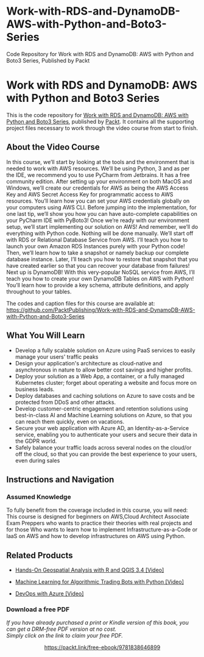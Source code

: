 # Work-with-RDS-and-DynamoDB-AWS-with-Python-and-Boto3-Series
Code Repository for Work with RDS and DynamoDB: AWS with Python and Boto3 Series, Published by Packt
# Work with RDS and DynamoDB: AWS with Python and Boto3 Series
This is the code repository for [Work with RDS and DynamoDB: AWS with Python and Boto3 Series](https://www.packtpub.com/virtualization-and-cloud/devops-azure-video?utm_source=github&utm_medium=repository&utm_campaign=9781838551759), published by [Packt](https://www.packtpub.com/?utm_source=github). It contains all the supporting project files necessary to work through the video course from start to finish.
## About the Video Course
In this course, we’ll start by looking at the tools and the environment that is needed to work with AWS resources. We’ll be using Python, 3 and as per the IDE, we recommend you to use PyCharm from Jetbrains. It has a free community edition.
After setting up your environment on both MacOS and Windows, we’ll create our credentials for AWS as being the AWS Access Key and AWS Secret Access Key for programmatic access to AWS resources. You’ll learn how you can set your AWS credentials globally on your computers using AWS CLI. Before jumping into the implementation, for one last tip, we’ll show you how you can have auto-complete capabilities on your PyCharm IDE with PyBoto3! Once we’re ready with our environment setup, we’ll start implementing our solution on AWS! And remember, we’ll do everything with Python code. Nothing will be done manually.
We’ll start off with RDS or Relational Database Service from AWS. I’ll teach you how to launch your own Amazon RDS Instances purely with your Python code! Then, we’ll learn how to take a snapshot or namely backup our complete database instance. Later, I’ll teach you how to restore that snapshot that you have created earlier so that you can recover your database from failures!
Next up is DynamoDB! With this very-popular NoSQL service from AWS, I’ll teach you how to create your own DynamoDB Tables on AWS with Python! You’ll learn how to provide a key schema, attribute definitions, and apply throughout to your tables.

The codes and caption files for this course are available at: https://github.com/PacktPublishing/Work-with-RDS-and-DynamoDB-AWS-with-Python-and-Boto3-Series

<H2>What You Will Learn</H2>
<DIV class=book-info-will-learn-text>
<UL>
<LI>Develop a fully scalable solution on Azure using PaaS services to easily manage your users' traffic peaks 
<LI>Design your application's architecture as cloud-native and asynchronous in nature to allow better cost savings and higher profits. 
<LI>Deploy your solution as a Web App, a container, or a fully managed Kubernetes cluster; forget about operating a website and focus more on business leads. 
<LI>Deploy databases and caching solutions on Azure to save costs and be protected from DDoS and other attacks. 
<LI>Develop customer-centric engagement and retention solutions using best-in-class AI and Machine Learning solutions on Azure, so that you can reach them quickly, even on vacations. 
<LI>Secure your web application with Azure AD, an Identity-as-a-Service service, enabling you to authenticate your users and secure their data in the GDPR world. 
<LI>Safely balance your traffic loads across several nodes on the cloud/or off the cloud, so that you can provide the best experience to your users, even during sales </LI></UL></DIV>

## Instructions and Navigation
### Assumed Knowledge
To fully benefit from the coverage included in this course, you will need:<br/>
This course is designed for beginners on AWS,Cloud Architect Associate Exam Preppers who wants to practice their theories with real projects and for those Who wants to learn how to implement Infrastructure-as-a-Code or IaaS on AWS and how to develop infrastructures on AWS using Python.

   

## Related Products
* [Hands-On Geospatial Analysis with R and QGIS 3.4 [Video]](https://www.packtpub.com/virtualization-and-cloud/devops-azure-video?utm_source=github&utm_medium=repository&utm_campaign=9781838551759)

* [Machine Learning for Algorithmic Trading Bots with Python [Video]](https://www.packtpub.com/virtualization-and-cloud/devops-azure-video?utm_source=github&utm_medium=repository&utm_campaign=9781838551759)

* [DevOps with Azure [Video]](https://www.packtpub.com/virtualization-and-cloud/devops-azure-video?utm_source=github&utm_medium=repository&utm_campaign=9781838551759)

### Download a free PDF

 <i>If you have already purchased a print or Kindle version of this book, you can get a DRM-free PDF version at no cost.<br>Simply click on the link to claim your free PDF.</i>
<p align="center"> <a href="https://packt.link/free-ebook/9781838646899">https://packt.link/free-ebook/9781838646899 </a> </p>